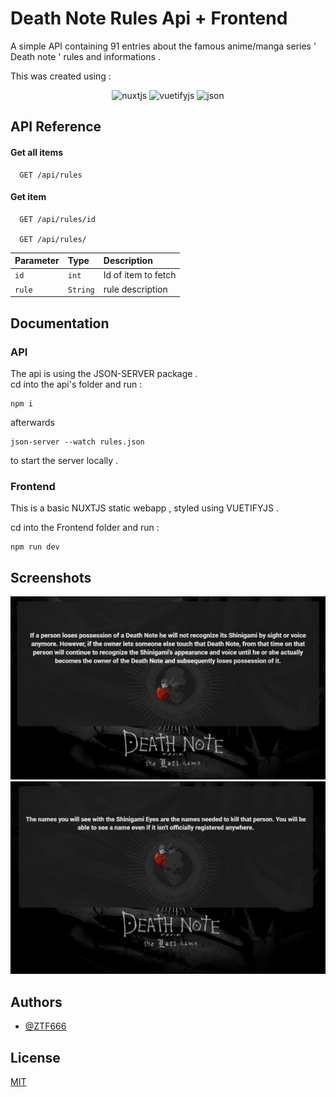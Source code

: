 # Death Note Rules Api + Frontend

A simple API containing 91 entries about the famous anime/manga series ' Death note ' rules and informations .

This was created using :

<div align="center">
  
 <img src="https://www.vectorlogo.zone/logos/nuxtjs/nuxtjs-icon.svg" alt="nuxtjs" width="40" height="40"/>  
 
 <img src="https://raw.githubusercontent.com/gilbarbara/logos/e0babf54f7ac9127942111bf177f549b709a60be/logos/vuetifyjs.svg" alt="vuetifyjs" width="40" height="40"/>

 <img src="https://www.vectorlogo.zone/logos/json/json-icon.svg" alt="json" width="40" height="40"/>  
  
</div>
  
## API Reference

#### Get all items

```http
  GET /api/rules
```

#### Get item

```http
  GET /api/rules/id  
  
  GET /api/rules/
```

| Parameter | Type     | Description         |
| :-------- | :------- | :------------------ |
| `id`      | `int`    | Id of item to fetch |
| `rule`    | `String` | rule description    |

## Documentation

### API

The api is using the JSON-SERVER package .  
cd into the api's folder and run :

```
npm i
```
afterwards  
```
json-server --watch rules.json
```

to start the server locally .

### Frontend

This is a basic NUXTJS static webapp , styled using VUETIFYJS .

cd into the Frontend folder and run :

```
npm run dev
```

## Screenshots

![App Screenshot](scrsht/scdn.png)
![App Screenshot](scrsht/screenshotdn.png)

## Authors

- [@ZTF666](https://www.github.com/ZTF666)

## License

[MIT](https://choosealicense.com/licenses/mit/)
